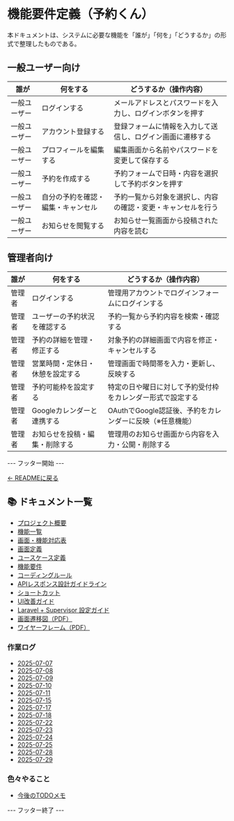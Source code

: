 # 機能要件定義（予約くん）

本ドキュメントは、システムに必要な機能を「誰が」「何を」「どうするか」の形式で整理したものである。

## 一般ユーザー向け

| 誰が         | 何をする                        | どうするか（操作内容）                                      |
|--------------|-------------------------------|-------------------------------------------------------------|
| 一般ユーザー | ログインする                    | メールアドレスとパスワードを入力し、ログインボタンを押す       |
| 一般ユーザー | アカウント登録する              | 登録フォームに情報を入力して送信し、ログイン画面に遷移する     |
| 一般ユーザー | プロフィールを編集する          | 編集画面から名前やパスワードを変更して保存する               |
| 一般ユーザー | 予約を作成する                  | 予約フォームで日時・内容を選択して予約ボタンを押す            |
| 一般ユーザー | 自分の予約を確認・編集・キャンセル | 予約一覧から対象を選択し、内容の確認・変更・キャンセルを行う  |
| 一般ユーザー | お知らせを閲覧する              | お知らせ一覧画面から投稿された内容を読む                     |

## 管理者向け

| 誰が     | 何をする                        | どうするか（操作内容）                                         |
|----------|-------------------------------|----------------------------------------------------------------|
| 管理者   | ログインする                    | 管理用アカウントでログインフォームにログインする                |
| 管理者   | ユーザーの予約状況を確認する    | 予約一覧から予約内容を検索・確認する                           |
| 管理者   | 予約の詳細を管理・修正する       | 対象予約の詳細画面で内容を修正・キャンセルする                  |
| 管理者   | 営業時間・定休日・休憩を設定する | 管理画面で時間帯を入力・更新し、反映する                        |
| 管理者   | 予約可能枠を設定する            | 特定の日や曜日に対して予約受付枠をカレンダー形式で設定する       |
| 管理者   | Googleカレンダーと連携する       | OAuthでGoogle認証後、予約をカレンダーに反映（※任意機能）     |
| 管理者   | お知らせを投稿・編集・削除する   | 管理用のお知らせ画面から内容を入力・公開・削除する              |
--- フッター開始 ---

[← READMEに戻る](../README.md)

## 📚 ドキュメント一覧

- [プロジェクト概要](project-overview.md)
- [機能一覧](features.md)
- [画面・機能対応表](function_screen_map.md)
- [画面定義](screens.md)
- [ユースケース定義](usecase_reserve.md)
- [機能要件](functional_requirements.md)
- [コーディングルール](coding-rules.md)
- [APIレスポンス設計ガイドライン](api_response.md)
- [ショートカット](shortcuts.md)
- [UI改善ガイド](ui_improvement_guide.md)
- [Laravel + Supervisor 設定ガイド](supervisor.md)
- [画面遷移図（PDF）](画面遷移図.pdf)
- [ワイヤーフレーム（PDF）](ワイヤーフレーム.pdf)

### 作業ログ
- [2025-07-07](logs/2025-07-07.md)
- [2025-07-08](logs/2025-07-08.md)
- [2025-07-09](logs/2025-07-09.md)
- [2025-07-10](logs/2025-07-10.md)
- [2025-07-11](logs/2025-07-11.md)
- [2025-07-15](logs/2025-07-15.md)
- [2025-07-17](logs/2025-07-17.md)
- [2025-07-18](logs/2025-07-18.md)
- [2025-07-22](logs/2025-07-22.md)
- [2025-07-23](logs/2025-07-23.md)
- [2025-07-24](logs/2025-07-24.md)
- [2025-07-25](logs/2025-07-25.md)
- [2025-07-28](logs/2025-07-28.md)
- [2025-07-29](logs/2025-07-29.md)

### 色々やること
- [今後のTODOメモ](todo.md)

--- フッター終了 ---
